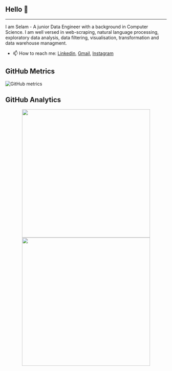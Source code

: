 ## Hello 👋
---
I am Selam - A junior Data Engineer with a background in Computer Science. I am well versed in web-scraping, natural language processing, exploratory data analysis, data filtering, visualisation, transformation and data warehouse managment.

- 📫 How to reach me: [Linkedin](https://www.linkedin.com/in/selam-ayehubirhan-897a6321a), [Gmail](kabodshekinah@gmail.com), [Instagram](https://www.instagram.com/invites/contact/?i=1lhde2ovubw9&utm_content=471xav7)

## GitHub Metrics

![GitHub metrics](https://metrics.lecoq.io/sel6)

## GitHub Analytics
<p align="center">
  <a href="https://github.com/sel6">
    <img width="400px" src="https://github-readme-stats-eight-theta.vercel.app/api?username=sel6&show_icons=true&theme=react&include_all_commits=true&count_private=true&hide_border=true&bg_color=060B0D"/>
    <img width="400px" src="https://github-readme-streak-stats.herokuapp.com/?user=sel6&theme=black-ice&hide_border=true&stroke=0000&background=060B0D">
  </a>
